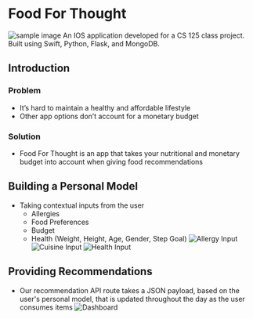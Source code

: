 # Food For Thought
![sample image](https://github.com/GurmanMannUCI/CS125FoodForThought/blob/main/Assets/previewed.png?raw=true)
An IOS application developed for a CS 125 class project. Built using Swift, Python, Flask, and MongoDB.

## Introduction
### Problem
* It’s hard to maintain a healthy and affordable lifestyle
* Other app options don’t account for a monetary budget

### Solution
* Food For Thought is an app that takes your nutritional and monetary budget into account when giving food recommendations

## Building a Personal Model
* Taking contextual inputs from the user
	* Allergies
	* Food Preferences
	* Budget
	* Health (Weight, Height, Age, Gender, Step Goal)
![Allergy Input](https://raw.githubusercontent.com/GurmanMannUCI/CS125FoodForThought/main/Assets/allergies_iphone12promaxpacificblue_portrait.png)
![Cuisine Input](https://github.com/GurmanMannUCI/CS125FoodForThought/blob/main/Assets/cuisines_iphone12promaxpacificblue_portrait.png?raw=true)
![Health Input](https://github.com/GurmanMannUCI/CS125FoodForThought/blob/main/Assets/health_iphone12promaxpacificblue_portrait.png?raw=true)

## Providing Recommendations
* Our recommendation API route takes a JSON payload, based on the user's personal model, that is updated throughout the day as the user consumes items
![Dashboard](https://raw.githubusercontent.com/GurmanMannUCI/CS125FoodForThought/main/Assets/dashboard-used_iphone12promaxpacificblue_portrait.png)
